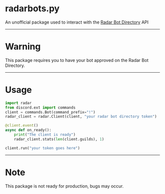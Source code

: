 # radarbots.py
An unofficial package used to interact with the [Radar Bot Directory](https://radarbotdirectory.xyz) API

---

# Warning
This package requires you to have your bot approved on the Radar Bot Directory.

---

# Usage
```python
import radar
from discord.ext import commands
client = commands.Bot(command_prefix="!")
radar_client = radar.Client(client, "your radar bot directory token")

@client.event()
async def on_ready():
    print("The client is ready")
    radar_client.stats(len(client.guilds), 1)

client.run("your token goes here")
```

---

# Note
This package is not ready for production, bugs may occur.